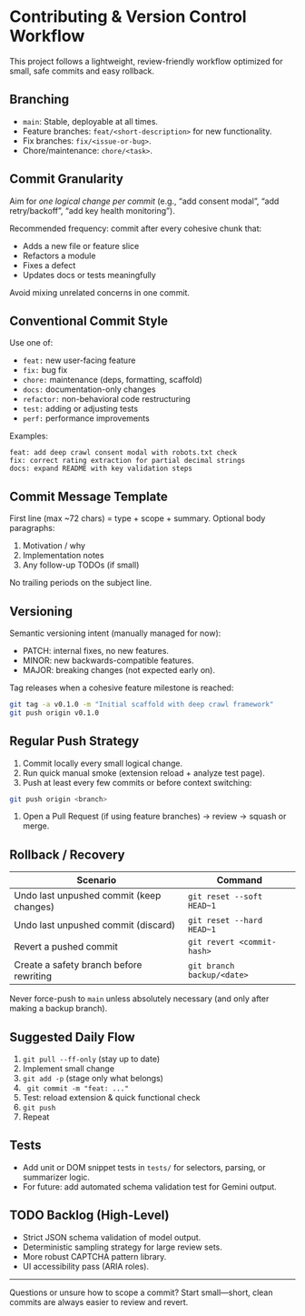 # Contributing & Version Control Workflow

This project follows a lightweight, review-friendly workflow optimized for small, safe commits and easy rollback.

## Branching

- `main`: Stable, deployable at all times.
- Feature branches: `feat/<short-description>` for new functionality.
- Fix branches: `fix/<issue-or-bug>`.
- Chore/maintenance: `chore/<task>`.

## Commit Granularity

Aim for *one logical change per commit* (e.g., “add consent modal”, “add retry/backoff”, “add key health monitoring”).

Recommended frequency: commit after every cohesive chunk that:

- Adds a new file or feature slice
- Refactors a module
- Fixes a defect
- Updates docs or tests meaningfully

Avoid mixing unrelated concerns in one commit.

## Conventional Commit Style

Use one of:

- `feat:` new user-facing feature
- `fix:` bug fix
- `chore:` maintenance (deps, formatting, scaffold)
- `docs:` documentation-only changes
- `refactor:` non-behavioral code restructuring
- `test:` adding or adjusting tests
- `perf:` performance improvements

Examples:

```text
feat: add deep crawl consent modal with robots.txt check
fix: correct rating extraction for partial decimal strings
docs: expand README with key validation steps
```

## Commit Message Template

First line (max ~72 chars) = type + scope + summary.
Optional body paragraphs:

1. Motivation / why
2. Implementation notes
3. Any follow-up TODOs (if small)

No trailing periods on the subject line.

## Versioning

Semantic versioning intent (manually managed for now):

- PATCH: internal fixes, no new features.
- MINOR: new backwards-compatible features.
- MAJOR: breaking changes (not expected early on).

Tag releases when a cohesive feature milestone is reached:

```bash
git tag -a v0.1.0 -m "Initial scaffold with deep crawl framework"
git push origin v0.1.0
```

## Regular Push Strategy

1. Commit locally every small logical change.
2. Run quick manual smoke (extension reload + analyze test page).
3. Push at least every few commits or before context switching:

```bash
git push origin <branch>
```

1. Open a Pull Request (if using feature branches) → review → squash or merge.

## Rollback / Recovery

| Scenario                                 | Command                      |
| ---------------------------------------- | ---------------------------- |
| Undo last unpushed commit (keep changes) | `git reset --soft HEAD~1`  |
| Undo last unpushed commit (discard)      | `git reset --hard HEAD~1`  |
| Revert a pushed commit                   | `git revert <commit-hash>` |
| Create a safety branch before rewriting  | `git branch backup/<date>` |

Never force-push to `main` unless absolutely necessary (and only after making a backup branch).

## Suggested Daily Flow

1. `git pull --ff-only` (stay up to date)
2. Implement small change
3. `git add -p` (stage only what belongs)
4. ` git commit -m "feat: ..."`
5. Test: reload extension & quick functional check
6. `git push`
7. Repeat

## Tests

- Add unit or DOM snippet tests in `tests/` for selectors, parsing, or summarizer logic.
- For future: add automated schema validation test for Gemini output.

## TODO Backlog (High-Level)

- Strict JSON schema validation of model output.
- Deterministic sampling strategy for large review sets.
- More robust CAPTCHA pattern library.
- UI accessibility pass (ARIA roles).

---

Questions or unsure how to scope a commit? Start small—short, clean commits are always easier to review and revert.
